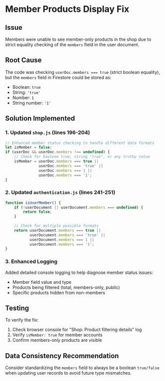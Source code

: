 # Member Products Display Fix

## Issue
Members were unable to see member-only products in the shop due to strict equality checking of the `members` field in the user document.

## Root Cause
The code was checking `userDoc.members === true` (strict boolean equality), but the `members` field in Firestore could be stored as:
- Boolean: `true`
- String: `'true'`
- Number: `1`
- String number: `'1'`

## Solution Implemented

### 1. Updated `shop.js` (lines 196-204)
```javascript
// Enhanced member status checking to handle different data formats
let isMember = false;
if (userDoc && userDoc.members !== undefined) {
    // Check for boolean true, string 'true', or any truthy value
    isMember = userDoc.members === true || 
               userDoc.members === 'true' || 
               userDoc.members === 1 ||
               userDoc.members === '1';
}
```

### 2. Updated `authentication.js` (lines 241-251)
```javascript
function isUserMember() {
    if (!userDocument || userDocument.members === undefined) {
        return false;
    }
    
    // Check for multiple possible formats
    return userDocument.members === true || 
           userDocument.members === 'true' || 
           userDocument.members === 1 ||
           userDocument.members === '1';
}
```

### 3. Enhanced Logging
Added detailed console logging to help diagnose member status issues:
- Member field value and type
- Products being filtered (total, members-only, public)
- Specific products hidden from non-members

## Testing
To verify the fix:
1. Check browser console for "Shop: Product filtering details" log
2. Verify `isMember: true` for member accounts
3. Confirm members-only products are visible

## Data Consistency Recommendation
Consider standardizing the `members` field to always be a boolean `true/false` when updating user records to avoid future type mismatches.
